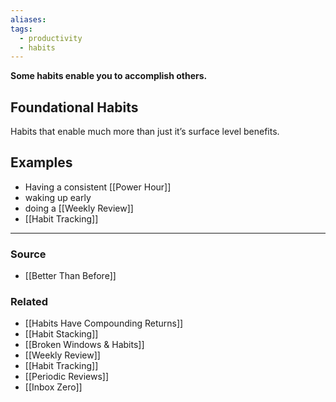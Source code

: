 ```yaml
---
aliases: 
tags:
  - productivity
  - habits
---
```

**Some habits enable you to accomplish others.**

## Foundational Habits

Habits that enable much more than just it’s surface level benefits. 

## Examples

- Having a consistent [[Power Hour]]
- waking up early
- doing a [[Weekly Review]]
- [[Habit Tracking]]

---

### Source
- [[Better Than Before]]

### Related
- [[Habits Have Compounding Returns]]
- [[Habit Stacking]]
- [[Broken Windows & Habits]]
- [[Weekly Review]] 
- [[Habit Tracking]] 
- [[Periodic Reviews]] 
- [[Inbox Zero]]